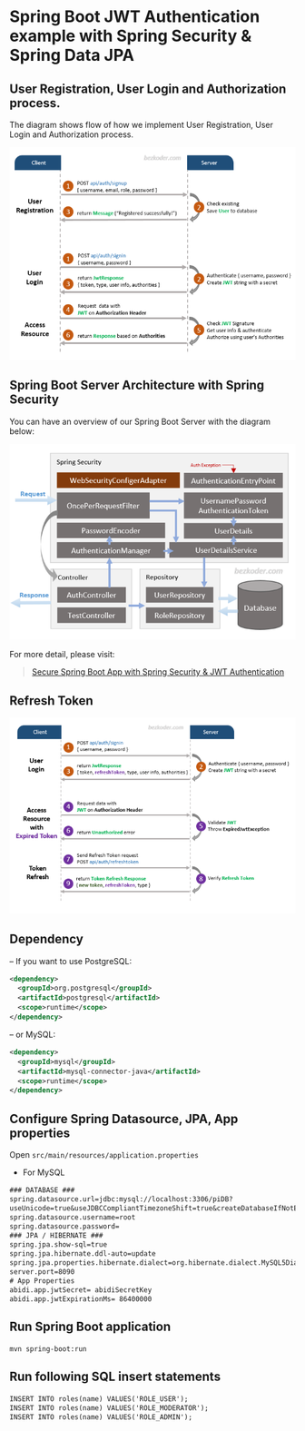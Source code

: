# Spring Boot JWT Authentication example with Spring Security & Spring Data JPA

## User Registration, User Login and Authorization process.
The diagram shows flow of how we implement User Registration, User Login and Authorization process.

![spring-boot-jwt-authentication-spring-security-flow](spring-boot-jwt-authentication-spring-security-flow.png)

## Spring Boot Server Architecture with Spring Security
You can have an overview of our Spring Boot Server with the diagram below:

![spring-boot-jwt-authentication-spring-security-architecture](spring-boot-jwt-authentication-spring-security-architecture.png)

For more detail, please visit:
> [Secure Spring Boot App with Spring Security & JWT Authentication](https://bezkoder.com/spring-boot-jwt-authentication/)


## Refresh Token

![spring-boot-refresh-token-jwt-example-flow](spring-boot-refresh-token-jwt-example-flow.png)




## Dependency
– If you want to use PostgreSQL:
```xml
<dependency>
  <groupId>org.postgresql</groupId>
  <artifactId>postgresql</artifactId>
  <scope>runtime</scope>
</dependency>
```
– or MySQL:
```xml
<dependency>
  <groupId>mysql</groupId>
  <artifactId>mysql-connector-java</artifactId>
  <scope>runtime</scope>
</dependency>
```
## Configure Spring Datasource, JPA, App properties
Open `src/main/resources/application.properties`

- For MySQL
```
### DATABASE ###
spring.datasource.url=jdbc:mysql://localhost:3306/piDB?useUnicode=true&useJDBCCompliantTimezoneShift=true&createDatabaseIfNotExist=true&useLegacyDatetimeCode=false&serverTimezone=UTC
spring.datasource.username=root
spring.datasource.password=
### JPA / HIBERNATE ###
spring.jpa.show-sql=true
spring.jpa.hibernate.ddl-auto=update
spring.jpa.properties.hibernate.dialect=org.hibernate.dialect.MySQL5Dialect
server.port=8090
# App Properties
abidi.app.jwtSecret= abidiSecretKey
abidi.app.jwtExpirationMs= 86400000
```
## Run Spring Boot application
```
mvn spring-boot:run
```

## Run following SQL insert statements
```
INSERT INTO roles(name) VALUES('ROLE_USER');
INSERT INTO roles(name) VALUES('ROLE_MODERATOR');
INSERT INTO roles(name) VALUES('ROLE_ADMIN');
```
